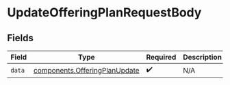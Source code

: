 # UpdateOfferingPlanRequestBody


## Fields

| Field                                                                          | Type                                                                           | Required                                                                       | Description                                                                    |
| ------------------------------------------------------------------------------ | ------------------------------------------------------------------------------ | ------------------------------------------------------------------------------ | ------------------------------------------------------------------------------ |
| `data`                                                                         | [components.OfferingPlanUpdate](../../models/components/offeringplanupdate.md) | :heavy_check_mark:                                                             | N/A                                                                            |